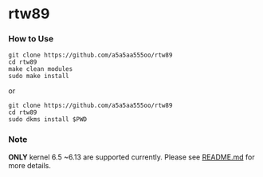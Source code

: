 rtw89
===========
### How to Use

```
git clone https://github.com/a5a5aa555oo/rtw89
cd rtw89
make clean modules
sudo make install
```
or
```
git clone https://github.com/a5a5aa555oo/rtw89
cd rtw89
sudo dkms install $PWD
```
### Note
**ONLY** kernel 6.5 ~6.13 are supported currently. Please see [README.md](https://github.com/lwfinger/rtw89/blob/main/README.md) for more details.


